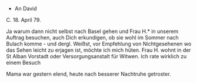 + An David

 C. 18. April 79.

Ja warum dann nicht selbst nach Basel gehen und Frau H.<och>* in unserem Auftrag besuchen, auch Dich erkundigen, ob sie wohl im Sommer nach Bulach komme - und dergl. Weißst, vor Empfehlung von Nichtgesehenen wo das Sehen leicht zu erjagen ist, möchte ich mich hüten. Frau H. wohnt in der St Alban Vorstadt oder Versorgungsanstalt für Witwen. Ich rate wirklich zu einem Besuch

Mama war gestern elend, heute nach besserer Nachtruhe getroster. 